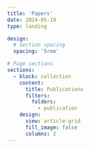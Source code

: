 ```yaml
---
title: 'Papers'
date: 2024-05-19
type: landing

design:
  # Section spacing
  spacing: '5rem'

# Page sections
sections:
  - block: collection
    content:
      title: Publications
      filters:
        folders:
          - publication
    design:
      view: article-grid
      fill_image: false
      columns: 2
---
```

